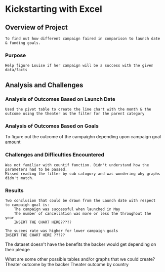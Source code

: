 # Kickstarting with Excel

##    Overview of Project
	To find out how different campaign faired in comparison to launch date & funding goals.
### Purpose
	Help figure Louise if her campaign will be a success with the given data/facts
## Analysis and Challenges


### Analysis of Outcomes Based on Launch Date
	Used the pivot table to create the line chart with the month & the outcome using the theater as the filter for the parent category

### Analysis of Outcomes Based on Goals
To figure out the outcome of the campaighn depending upon campaign goal amount 

### Challenges and Difficulties Encountered
	Was not familiar with countif function. Didn't understand how the parameters had to be passed.
	Missed reading the filter by sub catogory and was wondering why graphs didn't match.
### Results
 	Two conclusion that could be drawn from the Launch date with respect to campaigh goal is:
		The campaign was successful when launched in May
		The number of cancellation was more or less the throughout the year
		INSERT THE CHART HERE?????

	The sucees rate was higher for lower campaign goals 
	INSERT THE CHART HERE ?????

The dataset doesn't have the benefits the backer would get depending on their pledge

What are some other possible tables and/or graphs that we could create?
	Theater outcome by the backer
	Theater outcome by country
